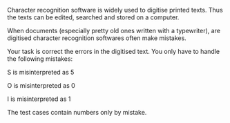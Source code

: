 Character recognition software is widely used to digitise printed texts. Thus the texts can be edited, searched and stored on a computer.

When documents (especially pretty old ones written with a typewriter), are digitised character recognition softwares often make mistakes.

Your task is correct the errors in the digitised text. You only have to handle the following mistakes:

S  is misinterpreted as 5

O is misinterpreted as 0

I is misinterpreted as 1

The test cases contain numbers only by mistake.